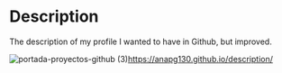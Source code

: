 # Description

The description of my profile I wanted to have in Github, but improved. 

![portada-proyectos-github (3)](https://github.com/anapg130/description/assets/130589630/f076a386-dd55-41b1-9545-0c6358abd122)https://anapg130.github.io/description/
